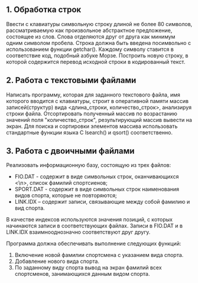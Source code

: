 ## 1. Обработка строк

Ввести с клавиатуры символьную строку длиной не более 80 символов, рассматриваемую как произвольное абстрактное предложение, состоящее из слов.
Слова отделяются друг от друга как минимум одним символом пробела.
Строка должна быть введена посимвольно с использованием функции getchar().
Каждому символу ставится в соответствие код, подобный азбуке Морзе.
Построить новую строку, в которой содержится перевод исходной строки в кодированный текст.

## 2. Работа с текстовыми файлами

Написать программу, которая для заданного текстового файла, имя которого вводится с клавиатуры,
строит в оперативной памяти массив записей(структур) вида <длина_строки, количество_строк>, анализируя строки файла.
Отсортировать полученный массив по возрастанию значений поля "количество_строк", результирующий массив вывести на экран.
Для поиска и сортировки элементов массива использовать стандартные функции языка С lsearch() и qsort() соответственно.

## 3. Работа с двоичными файлами

Реализовать информационную базу, состоящую из трех файлов:
* FIO.DAT - содержит в виде символьных строк, оканчивающихся <\n>, список фамилий спортсиенов;
* SPORT.DAT - содержит в виде символьных строк наименования видов спорта, которые не повторяются;
* LINK.IDX – содержит записи, связывающие между собой фамилию и вид спорта.

В качестве индексов используются значения позиций, с которых начинаются записи в соответствующих файлах.
Записи в FIO.DAT и в LINK.IDX взаимнооднозначно соответствуют друг другу.

Программа должна обеспечивать выполнение следующих функций:
1. Включение новой фамилии спортсмена с указанием вида спорта.
2. Добавление нового вида спорта.
3. По заданному виду спорта вывод на экран фамилий всех спортсменов, занимающихся данным видом спорта.
